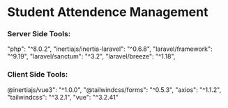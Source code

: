 <h1>Student Attendence Management</h1>

<h3>Server Side Tools:</h3>
    "php": "^8.0.2",
    "inertiajs/inertia-laravel": "^0.6.8",
    "laravel/framework": "^9.19",
    "laravel/sanctum": "^3.2",
    "laravel/breeze": "^1.18",

<h3>Client Side Tools: </h3>
    @inertiajs/vue3": "^1.0.0",
    "@tailwindcss/forms": "^0.5.3",
    "axios": "^1.1.2",
    "tailwindcss": "^3.2.1",
    "vue": "^3.2.41"
